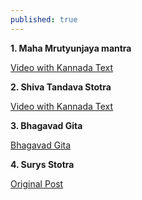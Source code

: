 ```yaml
---
published: true
---
```

**1. Maha Mrutyunjaya mantra**

[Video with Kannada Text](https://youtu.be/LKyOL5KcCms)

**2. Shiva Tandava Stotra**

[Video with Kannada Text](https://www.youtube.com/watch?v=pUpHS8jc8yU)

**3. Bhagavad Gita**

[Bhagavad Gita](https://www.prapatti.com/categories/bhagavad-giita.php)

**4. Surys Stotra**

[Original Post](https://www.siddhayoga.org/surya-devata/surya-stotram)
